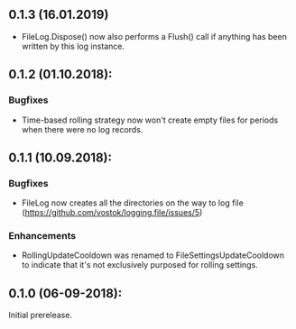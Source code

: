 ## 0.1.3 (16.01.2019)

* FileLog.Dispose() now also performs a Flush() call if anything has been written by this log instance.


## 0.1.2 (01.10.2018):

### Bugfixes

* Time-based rolling strategy now won't create empty files for periods when there were no log records.


## 0.1.1 (10.09.2018):

### Bugfixes

* FileLog now creates all the directories on the way to log file (https://github.com/vostok/logging.file/issues/5)

### Enhancements

* RollingUpdateCooldown was renamed to FileSettingsUpdateCooldown to indicate that it's not exclusively purposed for rolling settings.


## 0.1.0 (06-09-2018): 

Initial prerelease.
